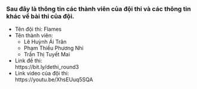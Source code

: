 ### Sau đây là thông tin các thành viên của đội thi và các thông tin khác về bài thi của đội.
<ul>
 <li>Tên đội thi: Flames </li>
  <li>Tên thành viên:
  <ul>
    <li> Lê Huỳnh Ái Trân </li>
    <li>Phạm Thiều Phương Nhi </li>
    <li>Trần Thị Tuyết Mai</li>   
 </ul>
  </li>
 <li>Link đề thi:</li> https://bit.ly/dethi_round3
 <li>Link video của đội thi:</li> https://youtu.be/XhsEUuq5SQA 
